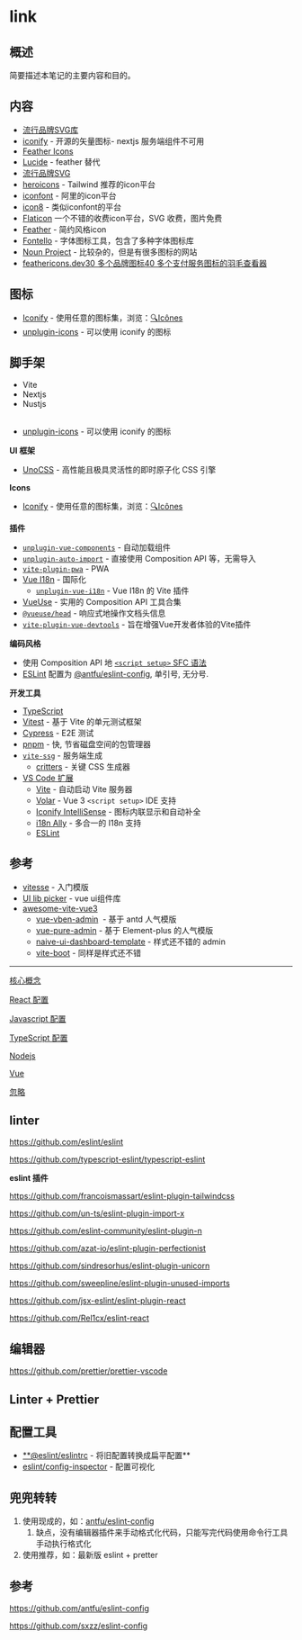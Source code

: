

# link

## 概述

简要描述本笔记的主要内容和目的。

## 内容

- [流行品牌SVG库](https://simpleicons.org/)
- [iconify](https://iconify.design/) - 开源的矢量图标- nextjs 服务端组件不可用
- [Feather Icons](https://github.com/feathericons/feather)
- [Lucide](https://github.com/lucide-icons/lucide) - feather 替代
- [流行品牌SVG](https://simpleicons.org/)
- [heroicons](https://heroicons.com/) - Tailwind 推荐的icon平台
- [iconfont](https://www.iconfont.cn/) - 阿里的icon平台
- [icon8](https://icons8.com/) - 类似iconfont的平台
- [Flaticon](https://www.flaticon.com/) 一个不错的收费icon平台，SVG 收费，图片免费
- [Feather](https://feathericons.com/) - 简约风格icon
- [Fontello](https://fontello.com/) - 字体图标工具，包含了多种字体图标库
- [Noun Project](https://thenounproject.com/) - 比较杂的，但是有很多图标的网站
- [feathericons.dev](http://feathericons.dev/)[30 多个品牌图标](https://feathericons.dev/?iconset=brands)[40 多个支付服务图标的羽毛查看器](https://feathericons.dev/?iconset=payments)

## 图标

- [Iconify](https://iconify.design/) - 使用任意的图标集，浏览：[🔍Icônes](https://icones.netlify.app/)
- [unplugin-icons](https://github.com/unplugin/unplugin-icons) - 可以使用 iconify 的图标

## 脚手架

- Vite
- Nextjs
- Nustjs

## 

- [unplugin-icons](https://github.com/unplugin/unplugin-icons) - 可以使用 iconify 的图标

**UI 框架**

- [UnoCSS](https://github.com/antfu/unocss) - 高性能且极具灵活性的即时原子化 CSS 引擎

**Icons**

- [Iconify](https://iconify.design/) - 使用任意的图标集，浏览：[🔍Icônes](https://icones.netlify.app/)

**插件**

- [`unplugin-vue-components`](https://github.com/antfu/unplugin-vue-components) - 自动加载组件
- [`unplugin-auto-import`](https://github.com/antfu/unplugin-auto-import) - 直接使用 Composition API 等，无需导入
- [`vite-plugin-pwa`](https://github.com/antfu/vite-plugin-pwa) - PWA
- [Vue I18n](https://github.com/intlify/vue-i18n-next) - 国际化
    - [`unplugin-vue-i18n`](https://github.com/intlify/bundle-tools/tree/main/packages/unplugin-vue-i18n) - Vue I18n 的 Vite 插件
- [VueUse](https://github.com/antfu/vueuse) - 实用的 Composition API 工具合集
- [`@vueuse/head`](https://github.com/vueuse/head) - 响应式地操作文档头信息
- [`vite-plugin-vue-devtools`](https://github.com/webfansplz/vite-plugin-vue-devtools) - 旨在增强Vue开发者体验的Vite插件

**编码风格**

- 使用 Composition API 地 [`<script setup>` SFC 语法](https://github.com/vuejs/rfcs/pull/227)
- [ESLint](https://eslint.org/) 配置为 [@antfu/eslint-config](https://github.com/antfu/eslint-config), 单引号, 无分号.

**开发工具**

- [TypeScript](https://www.typescriptlang.org/)
- [Vitest](https://github.com/vitest-dev/vitest) - 基于 Vite 的单元测试框架
- [Cypress](https://cypress.io/) - E2E 测试
- [pnpm](https://pnpm.js.org/) - 快, 节省磁盘空间的包管理器
- [`vite-ssg`](https://github.com/antfu/vite-ssg) - 服务端生成
    - [critters](https://github.com/GoogleChromeLabs/critters) - 关键 CSS 生成器
- [VS Code 扩展](https://github.com/antfu-collective/vitesse/blob/main/.vscode/extensions.json)
    - [Vite](https://marketplace.visualstudio.com/items?itemName=antfu.vite) - 自动启动 Vite 服务器
    - [Volar](https://marketplace.visualstudio.com/items?itemName=Vue.volar) - Vue 3 `<script setup>` IDE 支持
    - [Iconify IntelliSense](https://marketplace.visualstudio.com/items?itemName=antfu.iconify) - 图标内联显示和自动补全
    - [i18n Ally](https://marketplace.visualstudio.com/items?itemName=lokalise.i18n-ally) - 多合一的 I18n 支持
    - [ESLint](https://marketplace.visualstudio.com/items?itemName=dbaeumer.vscode-eslint)

## 参考

- [vitesse](https://github.com/antfu-collective/vitesse) - 入门模版
- [UI lib picker](https://ui-libs.vercel.app/) - vue ui组件库
- [awesome-vite-vue3](https://github.com/vitejs/awesome-vite?tab=readme-ov-file#vue-3)
    - [vue-vben-admin](https://github.com/anncwb/vue-vben-admin)  - 基于 antd 人气模版
    - [vue-pure-admin](https://github.com/xiaoxian521/vue-pure-admin) - 基于 Element-plus 的人气模版
    - [naive-ui-dashboard-template](https://github.com/Innei/naive-ui-dashboard-template) - 样式还不错的 admin
    - [vite-boot](https://github.com/kirklin/vite-boot) - 同样是样式还不错





---

[核心概念](https://www.notion.so/3295996ddc6349e4b8d5e04d9aff14e6?pvs=21)

[React 配置](https://www.notion.so/React-01177bd9e3aa49a8b4997b38a191fdba?pvs=21)

[Javascript 配置](https://www.notion.so/Javascript-e34ab541d7c34e1a9729e3417f479e3d?pvs=21)

[TypeScript 配置](https://www.notion.so/TypeScript-8d8dd2b38cf64668a1ebc3e734d25ad0?pvs=21)

[Nodejs](https://www.notion.so/Nodejs-36e5fc6ba18844089cf6cb446d5f84cb?pvs=21)

[Vue](https://www.notion.so/Vue-442db1079a68431f9d34125c72fb4f43?pvs=21)

[忽略](https://www.notion.so/1b97cb003bb0415baead50bb6b7aa75e?pvs=21)


## linter

https://github.com/eslint/eslint

https://github.com/typescript-eslint/typescript-eslint

**eslint 插件**

https://github.com/francoismassart/eslint-plugin-tailwindcss

https://github.com/un-ts/eslint-plugin-import-x

https://github.com/eslint-community/eslint-plugin-n

https://github.com/azat-io/eslint-plugin-perfectionist

https://github.com/sindresorhus/eslint-plugin-unicorn

https://github.com/sweepline/eslint-plugin-unused-imports

https://github.com/jsx-eslint/eslint-plugin-react

https://github.com/Rel1cx/eslint-react

## 编辑器

https://github.com/prettier/prettier-vscode

## Linter + Prettier

## 配置工具

- [**@eslint/eslintrc](https://www.npmjs.com/package/@eslint/eslintrc) - 将旧配置转换成扁平配置**
- [eslint/config-inspector](https://github.com/eslint/config-inspector) - 配置可视化

## 兜兜转转

1. 使用现成的，如：[antfu/eslint-config](https://github.com/antfu/eslint-config) 
    1. 缺点，没有编辑器插件来手动格式化代码，只能写完代码使用命令行工具手动执行格式化
2. 使用推荐，如：最新版 eslint + pretter

## 参考

https://github.com/antfu/eslint-config

https://github.com/sxzz/eslint-config
